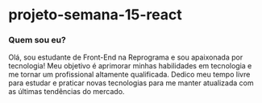 # projeto-semana-15-react

### Quem sou eu?

Olá, sou estudante de Front-End na Reprograma e sou apaixonada por tecnologia!
Meu objetivo é aprimorar minhas habilidades em tecnologia e me tornar um profissional altamente qualificada. Dedico meu tempo livre para estudar e praticar novas tecnologias para me manter atualizada com as últimas tendências do mercado.

